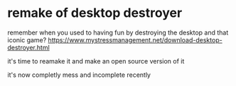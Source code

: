 <h1>remake of desktop destroyer</h1>

remember when you used to having fun by destroying the desktop and that iconic game? https://www.mystressmanagement.net/download-desktop-destroyer.html

it's time to reamake it and make an open source version of it

it's now completly mess and incomplete recently
